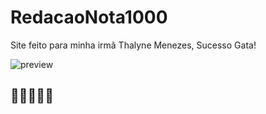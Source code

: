 # RedacaoNota1000
Site feito para minha irmã Thalyne Menezes, Sucesso Gata!

![preview](https://i.imgur.com/RkjnwuK.png)

## 💛💛💛💛💛
